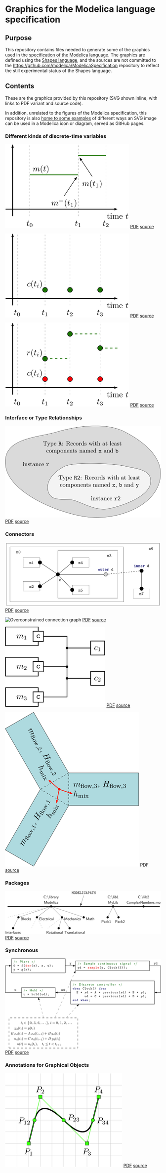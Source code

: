 # Graphics for the Modelica language specification

## Purpose

This repository contains files needed to generate some of the graphics used in the [specification of the Modelica language](https://github.com/modelica/ModelicaSpecification).  The graphics are defined using the [Shapes language](http://lang-shapes.sourceforge.net/), and the sources are not committed to the https://github.com/modelica/ModelicaSpecification repository to reflect the still experimental status of the Shapes language.

## Contents

These are the graphics provided by this repository (SVG shown inline, with links to PDF variant and source code).

In addition, unrelated to the figures of the Modelica specification, this repository is also [home to some examples](https://henrikt-ma.github.io/ModelicaSpecificationGraphics/SVG_Bitmap/) of different ways an SVG image can be used in a Modelica icon or diagram, served as GitHub pages.

### Different kinds of discrete-time variables

![Piecewise constant](products/piecewise-constant.svg) [PDF](products/piecewise-constant.pdf) [source](source/piecewise-constant.shape)

![Clock](products/clock.svg) [PDF](products/clock.pdf) [source](source/clock.shape)

![Clocked](products/clocked.svg) [PDF](products/clocked.pdf) [source](source/clocked.shape)

### Interface or Type Relationships

![Subtype relation](products/subtype.svg) [PDF](products/subtype.pdf) [source](source/subtype.shape)

### Connectors

![Inside and outside connectors](products/innerouterconnector.svg) [PDF](products/innerouterconnector.pdf) [source](source/innerouterconnector.shape)

![Overconstrained connection graph](products/overconstrained.svg) [PDF](products/overconstrained.pdf) [source](source/overconstrained.shape)

![Fluid connection set](products/fluidsystem.svg) [PDF](products/fluidsystem.pdf) [source](source/fluidsystem.shape)

![Common mixing enthalpy](products/fluidmix.svg) [PDF](products/fluidmix.pdf) [source](source/fluidmix.shape)

### Packages

![The MODELICAPATH](products/modelicapath.svg) [PDF](products/modelicapath.pdf) [source](source/modelicapath.shape)

### Synchronous

![Introductory example](products/plantmodel.svg) [PDF](products/plantmodel.pdf) [source](source/plantmodel.shape)

### Annotations for Graphical Objects

![smooth = Bezier](products/bezierpoints.svg) [PDF](products/bezierpoints.pdf) [source](source/bezierpoints.shape)
